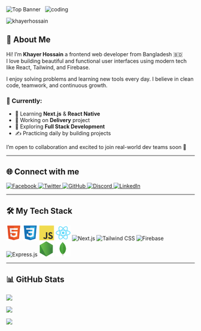 <img src="https://i.ibb.co.com/v6CNXfJ2/Grey-and-Black-Simple-Marketing-Linked-In-Banner.png" alt="Top Banner" width="100%" height="210px" style="object-fit: cover;" />

<img align="right" width="400" src="https://i.ibb.co.com/rRmmppbQ/Gazprom-Space-systems.gif" alt="coding" />

<p align="left"> 
  <img src="https://komarev.com/ghpvc/?username=khayerhossain&label=Profile%20views&color=0e75b6&style=flat" alt="khayerhossain" />
</p>

## 🧠 About Me

Hi! I’m **Khayer Hossain** a frontend web developer from Bangladesh 🇧🇩  
I love building beautiful and functional user interfaces using modern tech like React, Tailwind, and Firebase.

I enjoy solving problems and learning new tools every day. I believe in clean code, teamwork, and continuous growth.

### 💼 Currently:
- 🌱 Learning **Next.js** & **React Native**
- 🔨 Working on **Delivery** project
- 🧪 Exploring **Full Stack Development**
- ✍️ Practicing daily by building projects

I’m open to collaboration and excited to join real-world dev teams soon 🚀

---

## 🌐 Connect with me
<p align="left">
  <a href="https://www.facebook.com/share/1GS4VLNGNv/?mibextid=wwXIfr" target="_blank" rel="noopener noreferrer">
    <img src="https://cdn-icons-png.flaticon.com/512/145/145802.png" alt="Facebook" height="30" width="30" />
  </a>
  <a href="https://twitter.com/khayerhossain45" target="_blank" rel="noopener noreferrer">
    <img src="https://cdn-icons-png.flaticon.com/512/145/145812.png" alt="Twitter" height="30" width="30" />
  </a>
  <a href="https://github.com/khayerhossain" target="_blank" rel="noopener noreferrer">
    <img src="https://cdn-icons-png.flaticon.com/512/733/733553.png" alt="GitHub" height="30" width="30" />
  </a>
  <a href="https://discord.gg/khayerhossain_45" target="_blank" rel="noopener noreferrer">
    <img src="https://cdn-icons-png.flaticon.com/512/3670/3670157.png" alt="Discord" height="30" width="30" />
  </a>
  <a href="https://linkedin.com/in/khayerhossain" target="_blank" rel="noopener noreferrer">
    <img src="https://cdn-icons-png.flaticon.com/512/145/145807.png" alt="LinkedIn" height="30" width="30" />
  </a>
<!--   <a href="https://instagram.com/khayerhossain" target="_blank" rel="noopener noreferrer">
    <img src="https://cdn-icons-png.flaticon.com/512/2111/2111463.png" alt="Instagram" height="30" width="30" />
  </a> -->
</p>



---

## 🛠️ My Tech Stack

<p align="left">
  <img src="https://raw.githubusercontent.com/devicons/devicon/master/icons/html5/html5-original.svg" alt="HTML" width="40" height="40"/>
  <img src="https://raw.githubusercontent.com/devicons/devicon/master/icons/css3/css3-original.svg" alt="CSS" width="40" height="40"/>
  <img src="https://raw.githubusercontent.com/devicons/devicon/master/icons/javascript/javascript-original.svg" alt="JavaScript" width="40" height="40"/>
  <img src="https://raw.githubusercontent.com/devicons/devicon/master/icons/react/react-original.svg" alt="React" width="40" height="40"/>
  <img src="https://cdn.jsdelivr.net/gh/devicons/devicon/icons/nextjs/nextjs-original.svg" alt="Next.js" width="40" height="40"/>
  <img src="https://cdn.jsdelivr.net/gh/devicons/devicon/icons/tailwindcss/tailwindcss-original.svg" alt="Tailwind CSS" width="40" height="40"/>
  <img src="https://cdn.jsdelivr.net/gh/devicons/devicon/icons/firebase/firebase-plain.svg" alt="Firebase" width="40" height="40"/>
  <img src="https://i.ibb.co/RTyThG2T/136-1363736-express-js-icon-png-transparent-png.jpg" alt="Express.js" width="40" height="40"/>
  <img src="https://raw.githubusercontent.com/devicons/devicon/master/icons/nodejs/nodejs-original.svg" alt="Node.js" width="40" height="40"/>
  <img src="https://raw.githubusercontent.com/devicons/devicon/master/icons/mongodb/mongodb-original.svg" alt="MongoDB" width="40" height="40"/>
</p>


---

## 📊 GitHub Stats

<p>
  <img align="center" src="https://github-readme-stats.vercel.app/api?username=khayerhossain&show_icons=true&locale=en&theme=radical" />
</p>
<p>
  <img align="center" src="https://github-readme-streak-stats.herokuapp.com?user=khayerhossain&theme=radical" />
</p>
<p>
  <img align="center" src="https://github-readme-stats.vercel.app/api/top-langs?username=khayerhossain&show_icons=true&locale=en&layout=compact&theme=radical" />
</p>
